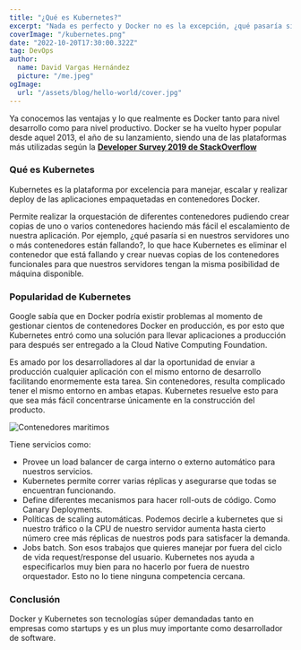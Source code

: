 ```yaml
---
title: "¿Qué es Kubernetes?"
excerpt: "Nada es perfecto y Docker no es la excepción, ¿qué pasaría si tenemos decenas de cientos de contenedores Docker corriendo en nuestro ecosistema? Aquí es donde entra Kubernetes."
coverImage: "/kubernetes.png"
date: "2022-10-20T17:30:00.322Z"
tag: DevOps
author:
  name: David Vargas Hernández
  picture: "/me.jpeg"
ogImage:
  url: "/assets/blog/hello-world/cover.jpg"
---
```


Ya conocemos las ventajas y lo que realmente es Docker tanto para nivel desarrollo como para nivel productivo. Docker se ha vuelto hyper popular desde aquel 2013, el año de su lanzamiento, siendo una de las plataformas más utilizadas según la [**Developer Survey 2019 de StackOverflow**](https://www.facebook.com/ProyectoGomma/)

### Qué es Kubernetes

Kubernetes es la plataforma por excelencia para manejar, escalar y realizar deploy de las aplicaciones empaquetadas en contenedores Docker.

Permite realizar la orquestación de diferentes contenedores pudiendo crear copias de uno o varios contenedores haciendo más fácil el escalamiento de nuestra aplicación. Por ejemplo, ¿qué pasaría si en nuestros servidores uno o más contenedores están fallando?, lo que hace Kubernetes es eliminar el contenedor que está fallando y crear nuevas copias de los contenedores funcionales para que nuestros servidores tengan la misma posibilidad de máquina disponible.

### Popularidad de Kubernetes

Google sabía que en Docker podría existir problemas al momento de gestionar cientos de contenedores Docker en producción, es por esto que Kubernetes entró como una solución para llevar aplicaciones a producción para después ser entregado a la Cloud Native Computing Foundation.

Es amado por los desarrolladores al dar la oportunidad de enviar a producción cualquier aplicación con el mismo entorno de desarrollo facilitando enormemente esta tarea. Sin contenedores, resulta complicado tener el mismo entorno en ambas etapas. Kubernetes resuelve esto para que sea más fácil concentrarse únicamente en la construcción del producto.

![Contenedores maritimos](/gestion-contenedores.png)

Tiene servicios como:

- Provee un load balancer de carga interno o externo automático para nuestros servicios.
- Kubernetes permite correr varias réplicas y asegurarse que todas se encuentran funcionando.
- Define diferentes mecanismos para hacer roll-outs de código. Como Canary Deployments.
- Políticas de scaling automáticas. Podemos decirle a kubernetes que si nuestro tráfico o la CPU de nuestro servidor aumenta hasta cierto número cree más réplicas de nuestros pods para satisfacer la demanda.
- Jobs batch. Son esos trabajos que quieres manejar por fuera del ciclo de vida request/response del usuario. Kubernetes nos ayuda a especificarlos muy bien para no hacerlo por fuera de nuestro orquestador. Esto no lo tiene ninguna competencia cercana.

### Conclusión

Docker y Kubernetes son tecnologías súper demandadas tanto en empresas como startups y es un plus muy importante como desarrollador de software.
